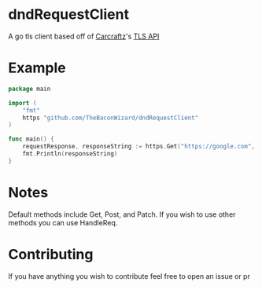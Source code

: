 # dndRequestClient
A go tls client based off of [Carcraftz]("https://github.com/Carcraftz")'s [TLS API]("https://github.com/Carcraftz/TLS-Fingerprint-API")

# Example
```go
package main

import (
	"fmt"
	https "github.com/TheBaconWizard/dndRequestClient"
)

func main() {
	requestResponse, responseString := https.Get("https://google.com", map[string]string{})
	fmt.Println(responseString)
}
```

# Notes
Default methods include Get, Post, and Patch. If you wish to use other methods you can use HandleReq.

# Contributing
If you have anything you wish to contribute feel free to open an issue or pr
